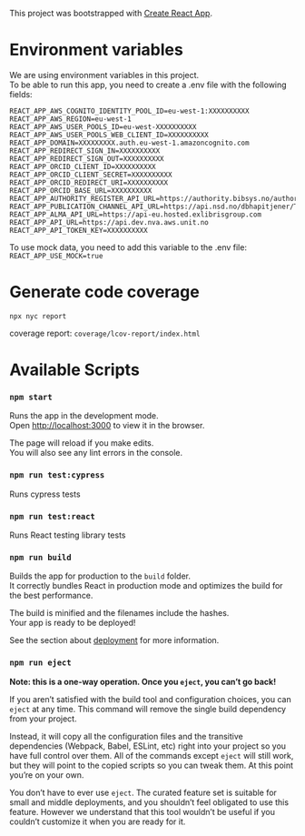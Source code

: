 This project was bootstrapped with [Create React App](https://github.com/facebook/create-react-app).

# Environment variables

We are using environment variables in this project.<br>
To be able to run this app, you need to create a .env file with the following fields:<br>

    REACT_APP_AWS_COGNITO_IDENTITY_POOL_ID=eu-west-1:XXXXXXXXXX
    REACT_APP_AWS_REGION=eu-west-1
    REACT_APP_AWS_USER_POOLS_ID=eu-west-XXXXXXXXXX
    REACT_APP_AWS_USER_POOLS_WEB_CLIENT_ID=XXXXXXXXXX
    REACT_APP_DOMAIN=XXXXXXXXX.auth.eu-west-1.amazoncognito.com
    REACT_APP_REDIRECT_SIGN_IN=XXXXXXXXXX
    REACT_APP_REDIRECT_SIGN_OUT=XXXXXXXXXX
    REACT_APP_ORCID_CLIENT_ID=XXXXXXXXXX
    REACT_APP_ORCID_CLIENT_SECRET=XXXXXXXXXX
    REACT_APP_ORCID_REDIRECT_URI=XXXXXXXXXX
    REACT_APP_ORCID_BASE_URL=XXXXXXXXXX
    REACT_APP_AUTHORITY_REGISTER_API_URL=https://authority.bibsys.no/authority/rest
    REACT_APP_PUBLICATION_CHANNEL_API_URL=https://api.nsd.no/dbhapitjener/Tabeller/hentJSONTabellData
    REACT_APP_ALMA_API_URL=https://api-eu.hosted.exlibrisgroup.com
    REACT_APP_API_URL=https://api.dev.nva.aws.unit.no
    REACT_APP_API_TOKEN_KEY=XXXXXXXXXX

To use mock data, you need to add this variable to the .env file:<br>
`REACT_APP_USE_MOCK=true`

# Generate code coverage

`npx nyc report`

coverage report: `coverage/lcov-report/index.html`

# Available Scripts

### `npm start`

Runs the app in the development mode.<br>
Open [http://localhost:3000](http://localhost:3000) to view it in the browser.

The page will reload if you make edits.<br>
You will also see any lint errors in the console.

### `npm run test:cypress`

Runs cypress tests

### `npm run test:react`

Runs React testing library tests

### `npm run build`

Builds the app for production to the `build` folder.<br>
It correctly bundles React in production mode and optimizes the build for the best performance.

The build is minified and the filenames include the hashes.<br>
Your app is ready to be deployed!

See the section about [deployment](https://facebook.github.io/create-react-app/docs/deployment) for more information.

### `npm run eject`

**Note: this is a one-way operation. Once you `eject`, you can’t go back!**

If you aren’t satisfied with the build tool and configuration choices, you can `eject` at any time. This command will remove the single build dependency from your project.

Instead, it will copy all the configuration files and the transitive dependencies (Webpack, Babel, ESLint, etc) right into your project so you have full control over them. All of the commands except `eject` will still work, but they will point to the copied scripts so you can tweak them. At this point you’re on your own.

You don’t have to ever use `eject`. The curated feature set is suitable for small and middle deployments, and you shouldn’t feel obligated to use this feature. However we understand that this tool wouldn’t be useful if you couldn’t customize it when you are ready for it.
